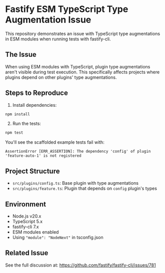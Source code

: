 # Fastify ESM TypeScript Type Augmentation Issue

This repository demonstrates an issue with TypeScript type augmentations in ESM modules when running tests with fastify-cli.

## The Issue

When using ESM modules with TypeScript, plugin type augmentations aren't visible during test execution. This specifically affects projects where plugins depend on other plugins' type augmentations.

## Steps to Reproduce

1. Install dependencies:
```bash
npm install
```

2. Run the tests:
```bash
npm test
```

You'll see the scaffolded example tests fail with:
```
AssertionError [ERR_ASSERTION]: The dependency 'config' of plugin 'feature-auto-1' is not registered
```

## Project Structure

- `src/plugins/config.ts`: Base plugin with type augmentations
- `src/plugins/feature.ts`: Plugin that depends on `config` plugin's types

## Environment

- Node.js v20.x
- TypeScript 5.x
- fastify-cli 7.x
- ESM modules enabled
- Using `"module": "NodeNext"` in tsconfig.json

## Related Issue

See the full discussion at: https://github.com/fastify/fastify-cli/issues/781
